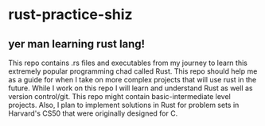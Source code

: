 # rust-practice-shiz
## yer man learning rust lang!
This repo contains .rs files and executables from my journey to learn this extremely popular programming chad called Rust. 
This repo should help me as a guide for when I take on more complex projects that will use rust in the future.
While I work on this repo I will learn and understand Rust as well as version control/git.
This repo might contain basic-intermediate level projects.
Also, I plan to implement solutions in Rust for problem sets in Harvard's CS50 that were originally designed for C. 
